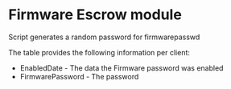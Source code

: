 # Firmware Escrow module

Script generates a random password for firmwarepasswd 

The table provides the following information per client:

+ EnabledDate - The data the Firmware password was enabled
+ FirmwarePassword - The password
